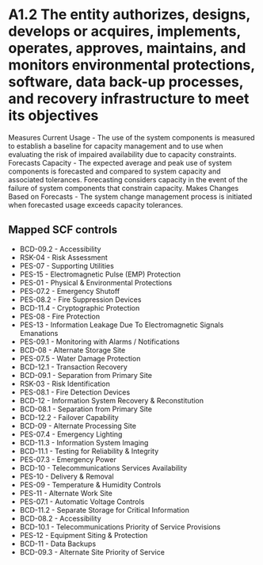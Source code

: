 # A1.2 The entity authorizes, designs, develops or acquires, implements, operates, approves, maintains, and monitors environmental protections, software, data back-up processes, and recovery infrastructure to meet its objectives
Measures Current Usage - The use of the system components is measured to establish a baseline for capacity management and to use when evaluating the risk of impaired availability due to capacity constraints. Forecasts Capacity - The expected average and peak use of system components is forecasted and compared to system capacity and associated tolerances. Forecasting considers capacity in the event of the failure of system components that constrain capacity. Makes Changes Based on Forecasts - The system change management process is initiated when forecasted usage exceeds capacity tolerances.
## Mapped SCF controls
- BCD-09.2 - Accessibility
- RSK-04 - Risk Assessment
- PES-07 - Supporting Utilities
- PES-15 - Electromagnetic Pulse (EMP) Protection
- PES-01 - Physical & Environmental Protections
- PES-07.2 - Emergency Shutoff
- PES-08.2 - Fire Suppression Devices
- BCD-11.4 - Cryptographic Protection
- PES-08 - Fire Protection
- PES-13 - Information Leakage Due To Electromagnetic Signals Emanations
- PES-09.1 - Monitoring with Alarms / Notifications
- BCD-08 - Alternate Storage Site
- PES-07.5 - Water Damage Protection
- BCD-12.1 - Transaction Recovery
- BCD-09.1 - Separation from Primary Site
- RSK-03 - Risk Identification
- PES-08.1 - Fire Detection Devices
- BCD-12 - Information System Recovery & Reconstitution
- BCD-08.1 - Separation from Primary Site
- BCD-12.2 - Failover Capability
- BCD-09 - Alternate Processing Site
- PES-07.4 - Emergency Lighting
- BCD-11.3 - Information System Imaging
- BCD-11.1 - Testing for Reliability & Integrity
- PES-07.3 - Emergency Power
- BCD-10 - Telecommunications Services Availability
- PES-10 - Delivery & Removal
- PES-09 - Temperature & Humidity Controls
- PES-11 - Alternate Work Site
- PES-07.1 - Automatic Voltage Controls
- BCD-11.2 - Separate Storage for Critical Information
- BCD-08.2 - Accessibility
- BCD-10.1 - Telecommunications Priority of Service Provisions
- PES-12 - Equipment Siting & Protection
- BCD-11 - Data Backups
- BCD-09.3 - Alternate Site Priority of Service